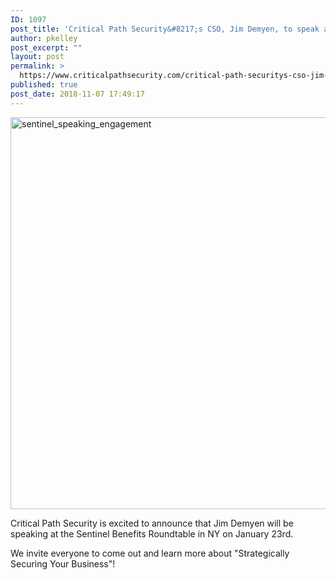 ```yaml
---
ID: 1097
post_title: 'Critical Path Security&#8217;s CSO, Jim Demyen, to speak at Sentinel Benefits Roundtable!'
author: pkelley
post_excerpt: ""
layout: post
permalink: >
  https://www.criticalpathsecurity.com/critical-path-securitys-cso-jim-demyen-to-speak-at-sentinel-benefits-roundtable/
published: true
post_date: 2018-11-07 17:49:17
---
```

<img title="sentinel_speaking_engagement" src="https://www.criticalpathsecurity.com/wp-content/uploads/2018/11/sentinel_speaking_engagement.png" alt="sentinel_speaking_engagement" width="1200" height="627" />

Critical Path Security is excited to announce that Jim Demyen will be speaking at the Sentinel Benefits Roundtable in NY on January 23rd.

We invite everyone to come out and learn more about "Strategically Securing Your Business"!
